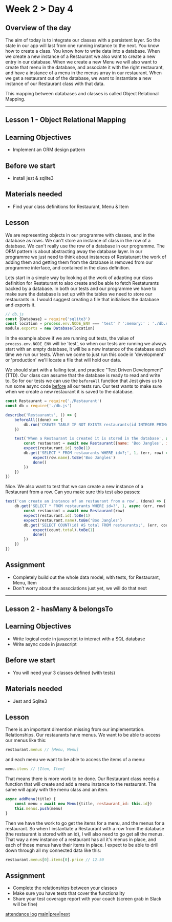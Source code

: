 # Week 2 > Day 4

## Overview of the day

The aim of today is to integrate our classes with a persistent layer. So the state in our app will last from one running instance to the next. You know how to create a class. You know how to write data into a database. When we create a new instance of a Restaurant we also want to create a new entry in our database. When we create a new Menu we will also want to create that menu in the database, and associate it with the right restaurant, and have a instance of a menu in the menus array in our restaurant. When we get a restaurant out of the database, we want to instantiate a new instance of our Restaurant class with that data.

This mapping between databases and classes is called Object Relational Mapping.

----

## Lesson 1 - Object Relational Mapping

## Learning Objectives

* Implement an ORM design pattern

## Before we start

* install jest & sqlite3

## Materials needed

* Find your class definitions for Restaurant, Menu & Item

## Lesson

We are representing objects in our programme with classes, and in the database as rows. We can't store an instance of class in the row of a database. We can't really use the row of a database in our programme. The ORM pattern is about abstracting away the database layer. In our programme we just need to think about instances of Restaturant the work of adding them and getting them from the database is removed from our programme interface, and contained in the class definition.

Lets start in a simple way by looking at the work of adapting our class definition for Restaturant to also create and be able to fetch Restaturants backed by a database. In both our tests and our programme we have to make sure the database is set up with the tables we need to store our restaurants in. I would suggest creating a file that initialises the database and exports it.

```javascript
// db.js
const {Database} = require('sqlite3')
const location = process.env.NODE_ENV === 'test' ? ':memory:' : './db.sqlite'
module.exports = new Database(location)
```
In the example above if we are running out tests, the value of `process.env.NODE_ENV` will be 'test', so when our tests are running we always start with an empty database, it will be a new instance of the database each time we run our tests. When we come to just run this code in 'development' or 'production' we'll locate a file that will hold our data.

We should start with a failing test, and practice "Test Driven Development" (TTD). Our class can assume that the database is ready to read and write to. So for our tests we can use the `beforeAll` function that Jest gives us to run some async code <u>before</u> all our tests run. Our test wants to make sure when we create a new restaurant it is saved to the database.

```javascript
const Restaurant = require('./Restaurant')
const db = require('./db.js')

describe('Restaurants', () => {
    beforeAll((done) => {
        db.run('CREATE TABLE IF NOT EXISTS restaurants(id INTEGER PRIMARY KEY, name TEXT, image TEXT);', done)
    })

    test('When a Restaurant is created it is stored in the database', async (done) => {
        const restaurant = await new Restaurant({name: 'Boo Jangles', image: 'https://some.image.url'})
        expect(restaurant.id).toBe(1)
        db.get('SELECT * FROM restaurants WHERE id=?;', 1, (err, row) => {
            expect(row.name).toBe('Boo Jangles')
            done()
        })
    })
})
```
Nice. We also want to test that we can create a new instance of a Restaurant from a row. Can you make sure this test also passes:
```javascript
test('can create an instance of an restaurant from a row', (done) => {
    db.get('SELECT * FROM restaurants WHERE id=?', 1, async (err, row) => {
        const restaurant = await new Restaurant(row)
        expect(restaurant.id).toBe(1)
        expect(restaurant.name).toBe('Boo Jangles')
        db.get('SELECT COUNT(id) AS total FROM restaurants;', (err, count) => {
            expect(count.total).toBe(1)
            done()
        })
    })        
})
```

## Assignment

* Completely build out the whole data model, with tests, for Restaurant, Menu, Item
* Don't worry about the associations just yet, we will do that next

----

## Lesson 2 - hasMany & belongsTo

## Learning Objectives

* Write logical code in javascript to interact with a SQL database
* Write async code in javascript

## Before we start

* You will need your 3 classes defined (with tests)

## Materials needed

* Jest and Sqlite3

## Lesson

There is an important dimention missing from our implementation. Relationships. Our restaurants have menus. We want to be able to access our menus like this:

```javascript
restaurant.menus // [Menu, Menu]
```
and each menu we want to be able to access the items of a menu:
```javascript
menu.items // [Item, Item]
```
That means there is more work to be done. Our Restaurant class needs a function that will create and add a menu instance to the restaurant. The same will apply with the menu class and an item.

```javascript
async addMenu(title) {
    const menu = await new Menu({title, restaurant_id: this.id})
    this.menus.push(menu)
}
```
Then we have the work to go get the items for a menu, and the menus for a restaurant. So when I instantiate a Restaurant with a row from the database (the restaurant is stored with an id), I will also need to go get all the menus. That way a new instance of a restaurant has all it's menus in place, and each of those menus have their items in place. I expect to be able to drill down through all my connected data like this:
```javascript
restaurant.menus[0].items[0].price // 12.50
```

## Assignment

* Complete the relationships between your classes
* Make sure you have tests that cover the functionality
* Share your test coverage report with your coach (screen grab in Slack will be fine)

[attendance log](https://applied.whitehat.org.uk/mod/questionnaire/complete.php?id=6702)
[main](/swe)|[prev](/swe/bootcamp/wk2/day3.html)|[next](/swe/bootcamp/wk2/day5.html)
